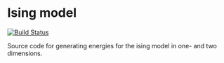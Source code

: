 # Ising model

[![Build Status](https://travis-ci.org/Schoyen/ising-model.svg?branch=master)](https://travis-ci.org/Schoyen/ising-model)

Source code for generating energies for the ising model in one- and two dimensions.
